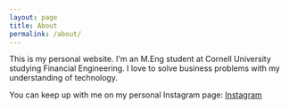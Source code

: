 ```yaml
---
layout: page
title: About
permalink: /about/
---
```


This is my personal website. I'm an M.Eng student at Cornell University studying Financial Engineering. I love to solve business problems with my understanding of technology.

You can keep up with me on my personal Instagram page: [Instagram](https://www.instagram.com/_simonliu/)
